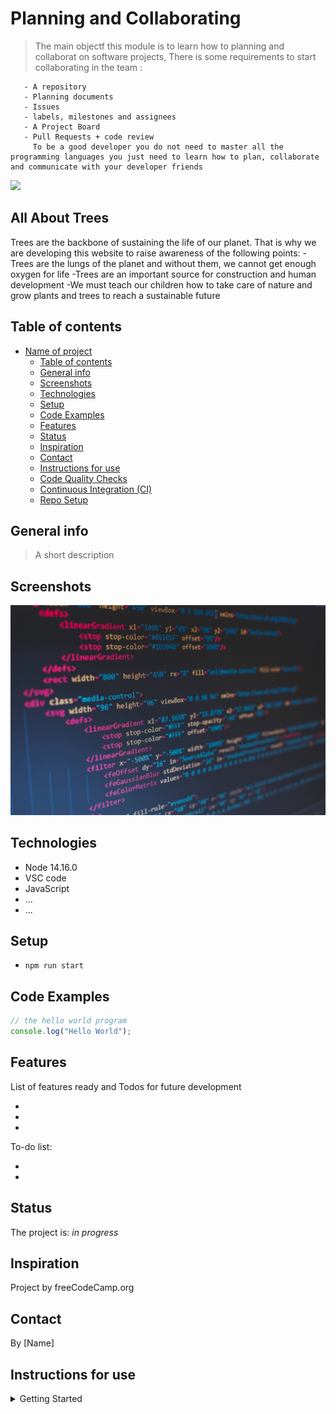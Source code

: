 # Planning and Collaborating

> The main objectf this module is to learn how to planning and collaborat on
> software projects, There is some requirements to start collaborating in the
> team :

       - A repository
       - Planning documents
       - Issues
       - labels, milestones and assignees
       - A Project Board
       - Pull Requests + code review
         To be a good developer you do not need to master all the programming languages you just need to learn how to plan, collaborate and communicate with your developer friends

<img src="https://qph.fs.quoracdn.net/main-qimg-7105e31a7b3f52e25f97e664a720880a-lq">

## All About Trees

Trees are the backbone of sustaining the life of our planet. That is why we are
developing this website to raise awareness of the following points: -Trees are
the lungs of the planet and without them, we cannot get enough oxygen for life
-Trees are an important source for construction and human development -We must
teach our children how to take care of nature and grow plants and trees to reach
a sustainable future

## Table of contents

- [Name of project](#name-of-project)
  - [Table of contents](#table-of-contents)
  - [General info](#general-info)
  - [Screenshots](#screenshots)
  - [Technologies](#technologies)
  - [Setup](#setup)
  - [Code Examples](#code-examples)
  - [Features](#features)
  - [Status](#status)
  - [Inspiration](#inspiration)
  - [Contact](#contact)
  - [Instructions for use](#instructions-for-use)
  - [Code Quality Checks](#code-quality-checks)
  - [Continuous Integration (CI)](#continuous-integration-ci)
  - [Repo Setup](#repo-setup)

## General info

> A short description

## Screenshots

![Example screenshot](./planning/screenshot.jpg)

## Technologies

- Node 14.16.0
- VSC code
- JavaScript
- ...
- ...

## Setup

- `npm run start`

## Code Examples

```js
// the hello world program
console.log("Hello World");
```

## Features

List of features ready and Todos for future development

-
-
-

To-do list:

-
-

## Status

The project is: _in progress_

## Inspiration

Project by freeCodeCamp.org

## Contact

By [Name]

## Instructions for use

<details>
  <summary>Getting Started</summary>

<!-- a guide to using this repository -->

1. `git clone git@github.com:HackYourFutureBelgium/template-markdown.git`
2. `cd template-markdown`
3. `npm install`

## Code Quality Checks

- `npm run format makes sure all the code in this repository is well-formatted
  (looks good).
- `npm run lint: checks to make sure all folder and file names match the
  repository conventions.
- `npm run lint:md`: Will lint all of the Markdown files in this repository.
- `npm run lint:css`: Will lint all of the CSS files in this repository.
- `npm run validate:html`: Validates all HTML files in your project.
- `npm run spell-check goes through all the files in this repository looking for
  words it doesn't recognize. Just because it says something is a mistake
  doesn't mean it is! It doesn't know every word in the world. You can add new
  correct words to the [./.cspell.JSON](./.cspell.json) file so they won't cause
  an error.
- `npm run accessibility -- ./path/to/file.html`: Runs an accessibility analysis
  on all HTML files in the given path and writes the report to
  `/accessibility_report`

## Continuous Integration (CI)

When you open a PR to `main`/`master` in your repository, GitHub will
automatically do a linting check on the code in this repository, you can see
this in the the[./.github/workflows/lint.yml](./.github/workflows/lint.yml)
file.

If the linting fails, you will not be able to merge the PR. You can double-check
that your code will pass before pushing by running the code quality scripts
locally.

## Repo Setup

- Give each member _write_ access to the repo (if it's a group project)
- Turn on GitHub Pages and put a link to your website in the repo's description
- Turn on GitHub Actions
- in the _Branches_ section of your repo's settings make sure:
  - The repository
    [requires a review](https://github.blog/2018-03-23-require-multiple-reviewers/)
    before pull requests can be merged.
  - The `master`/`main` branch must "_Require status checks to pass before
    merging_"
  - The `master`/`main` branch must "_Require require branches to be up to date
    before merging_"

</details>
